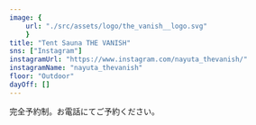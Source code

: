 ```yaml
---
image: {
	url: "./src/assets/logo/the_vanish__logo.svg"
	}
title: "Tent Sauna THE VANISH"
sns: ["Instagram"]
instagramUrl: "https://www.instagram.com/nayuta_thevanish/"
instagramName: "nayuta_thevanish"
floor: "Outdoor"
dayOff: []
---
```


完全予約制。お電話にてご予約ください。
